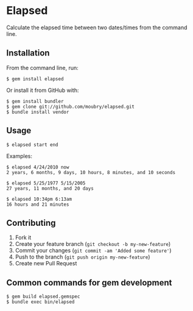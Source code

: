 # Elapsed

Calculate the elapsed time between two dates/times from the command line.

## Installation

From the command line, run:

    $ gem install elapsed

Or install it from GitHub with:

    $ gem install bundler
    $ gem clone git://github.com/moubry/elapsed.git
    $ bundle install vendor

## Usage

    $ elapsed start end

Examples:

    $ elapsed 4/24/2010 now
    2 years, 6 months, 9 days, 10 hours, 8 minutes, and 10 seconds

    $ elapsed 5/25/1977 5/15/2005
    27 years, 11 months, and 20 days

    $ elapsed 10:34pm 6:13am
    16 hours and 21 minutes

## Contributing

1. Fork it
2. Create your feature branch (`git checkout -b my-new-feature`)
3. Commit your changes (`git commit -am 'Added some feature'`)
4. Push to the branch (`git push origin my-new-feature`)
5. Create new Pull Request

## Common commands for gem development

    $ gem build elapsed.gemspec
    $ bundle exec bin/elapsed